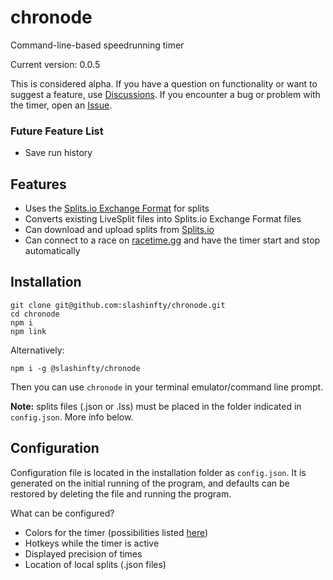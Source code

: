 # chronode
Command-line-based speedrunning timer

Current version: 0.0.5

This is considered alpha. If you have a question on functionality or want to suggest a feature, use [Discussions](https://github.com/slashinfty/chronode/discussions). If you encounter a bug or problem with the timer, open an [Issue](https://github.com/slashinfty/chronode/issues).

### Future Feature List
* Save run history

## Features
* Uses the [Splits.io Exchange Format](https://splits.io/timers/exchange) for splits
* Converts existing LiveSplit files into Splits.io Exchange Format files
* Can download and upload splits from [Splits.io](https://splits.io/)
* Can connect to a race on [racetime.gg](https://racetime.gg/) and have the timer start and stop automatically

## Installation
```
git clone git@github.com:slashinfty/chronode.git
cd chronode
npm i
npm link
```

Alternatively:
```
npm i -g @slashinfty/chronode
```

Then you can use `chronode` in your terminal emulator/command line prompt.

**Note:** splits files (.json or .lss) must be placed in the folder indicated in `config.json`. More info below.

## Configuration
Configuration file is located in the installation folder as `config.json`. It is generated on the initial running of the program, and defaults can be restored by deleting the file and running the program.

What can be configured?
* Colors for the timer (possibilities listed [here](https://github.com/chalk/chalk#colors))
* Hotkeys while the timer is active
* Displayed precision of times
* Location of local splits (.json files)
